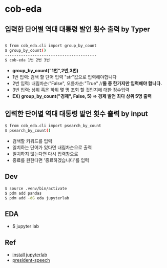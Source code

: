 # cob-eda

## 입력한 단어별 역대 대통령  발언 횟수 출력 by Typer


```bash

$ from cob_eda.cli import group_by_count
$ group_by_count()
----------------------------------------
$ cob-eda 1번 2번 3번


```

- **group_by_count("1번",2번,3번)**
- 1번 입력: 검색 할 단어 입력 "str"값으로 입력해야합니다
- 2번 입력: 내림차순:"False", 오름차순:"True" //**둘 중 한가지만 입력해야 합니다.**
- 3번 입력: 상위 혹은 하위 몇 명 조회 할 것인지에 대한 정수입력
- **EX) group_by_count("경제", False, 5) => 경제 발언 최다 상위 5명 출력** 


## 입력한 단어별 역대 대통령  발언 횟수 출력 by input

```bash
$ from cob_eda.cli import psearch_by_count
$ psearch_by_count()
```

- 검색할 키워드를 입력
- 일치하는 단어가 있다면 내림차순으로 출력
- 일치하지 않는다면 다시 입력창으로
- 종료를 원한다면 '종료하겠습니다'를 입력 


## Dev

```bash
$ source .venv/bin/activate
$ pdm add pandas
$ pdm add -dG eda jupyterlab
```

## EDA
- $ jupyter lab


## Ref
- [install jupyterlab](https://jupyter.org/install)
- [president-speech](https://pypi.org/project/president-speech/)

